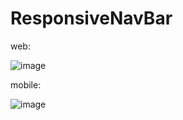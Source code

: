 # ResponsiveNavBar

web:

![image](https://github.com/thristan-9/Responsive-navbar/assets/85590315/d545e1ee-e13c-4a00-be07-e94566ae49eb)

mobile:

![image](https://github.com/thristan-9/Responsive-navbar/assets/85590315/5a470d8f-5c28-494f-a0c0-ffeee2b696f9)

